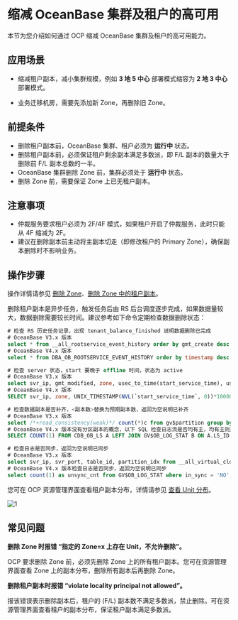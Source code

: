 # 缩减 OceanBase 集群及租户的高可用

本节为您介绍如何通过 OCP 缩减 OceanBase 集群及租户的高可用能力。

## 应用场景

* 缩减租户副本，减小集群规模，例如 **3 地 5 中心** 部署模式缩容为 **2 地 3 中心** 部署模式。

* 业务迁移机房，需要先添加新 Zone，再删除旧 Zone。

## 前提条件

* 删除租户副本前，OceanBase 集群、租户必须为 **运行中** 状态。
* 删除租户副本前，必须保证租户剩余副本满足多数派，即 F/L 副本的数量大于删除前 F/L 副本总数的一半。
* OceanBase 集群删除 Zone 前，集群必须处于 **运行中** 状态。
* 删除 Zone 前，需要保证 Zone 上已无租户副本。

## 注意事项

* 仲裁服务要求租户必须为 2F/4F 模式，如果租户开启了仲裁服务，此时只能从 4F 缩减为 2F。
* 建议在删除副本前主动将主副本切走（即修改租户的 Primary Zone），确保副本删除时不影响业务。

## 操作步骤

操作详情请参见 [删除 Zone](../600.cluster-functions/500.manage-a-zone/400.delete-a-zone.md)、[删除 Zone 中的租户副本](../700.tenant-functions/1000.manage-tenant-replica/400.delete-a-replica-of-a-tenant-in-a-private-zone.md)。

删除租户副本是异步任务，触发任务后由 RS 后台调度逐步完成，如果数据量较大，数据删除需要较长时间。建议参考如下命令定期检查数据删除状态：

```SQL
# 检查 RS 历史任务记录，出现 tenant_balance_finished 说明数据删除已完成
# OceanBase V3.x 版本
select * from __all_rootservice_event_history order by gmt_create desc limit 10;
# OceanBase V4.x 版本
select * from DBA_OB_ROOTSERVICE_EVENT_HISTORY order by timestamp desc limit 10;

# 检查 server 状态，start 要晚于 offline 时间，状态为 active
# OceanBase V3.x 版本
select svr_ip, gmt_modified, zone, usec_to_time(start_service_time), usec_to_time(last_offline_time), status from __all_server;
# OceanBase V4.x 版本
SELECT svr_ip, zone, UNIX_TIMESTAMP(NVL(`start_service_time`, 0))*1000000 as start_service_time, status from DBA_OB_SERVERS;

# 检查数据副本是否补齐，<副本数>替换为预期副本数，返回为空说明已补齐
# OceanBase V3.x 版本
select /*+read_consistency(weak)*/ count(*)c from gv$partition group by table_id, partition_id having c != <副本数>;
# OceanBase V4.x 版本没有分区副本的概念，以下 SQL 检查日志流是否均有主，均有主则返回 0，表示正常
SELECT COUNT(1) FROM CDB_OB_LS A LEFT JOIN GV$OB_LOG_STAT B ON A.LS_ID = B.LS_ID AND A.TENANT_ID = B.TENANT_ID AND B.ROLE='LEADER' WHERE B.LS_ID IS NULL AND A.STATUS NOT IN ('CREATING', 'CREATED', 'TENANT_DROPPING', 'CREATE_ABORT', 'PRE_TENANT_DROPPING');

# 检查日志是否同步，返回为空说明已同步
# OceanBase V3.x 版本
select svr_ip, svr_port, table_id, partition_idx from __all_virtual_clog_stat where is_in_sync= 0 and is_offline = 0 and replica_type != 16;
# OceanBase V4.x 版本检查日志是否同步，返回为空说明已同步
select count(1) as unsync_cnt from GV$OB_LOG_STAT where in_sync = 'NO';
```

您可在 OCP 资源管理界面查看租户副本分布，详情请参见 [查看 Unit 分布](../600.cluster-functions/1000.manage-cluster-resource/100.view-the-unit-distribution.md)。

![1](https://obbusiness-private.oss-cn-shanghai.aliyuncs.com/doc/img/ocp/%E6%9C%80%E4%BD%B3%E5%AE%9E%E8%B7%B5/%E6%89%A9%E5%AE%B9ob.png)

## 常见问题

**删除 Zone 时报错 “指定的 Zone=x 上存在 Unit，不允许删除”。**

OCP 要求删除 Zone 前，必须先删除 Zone 上的所有租户副本。您可在资源管理界面查看 Zone 上的副本分布，删除所有副本后再删除 Zone。

**删除租户副本时报错 “violate locality principal not allowed”。**

报该错误表示删除副本后，租户的 (F/L) 副本数不满足多数派，禁止删除。可在资源管理界面查看租户的副本分布，保证租户副本满足多数派。

